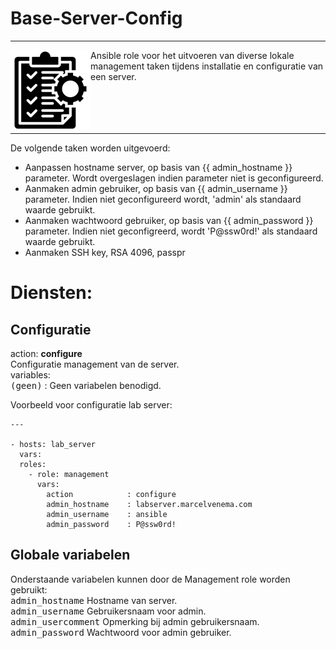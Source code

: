 # Base-Server-Config

***

<img src="media/icon_management.png" align="left" height="128" width="128" />
Ansible role voor het uitvoeren van diverse lokale management taken tijdens installatie en configuratie van een server.<br/>
<br/>
<br/>
<br/>
<br/>


***

De volgende taken worden uitgevoerd:<br/>
- Aanpassen hostname server, op basis van {{ admin_hostname }} parameter. Wordt overgeslagen indien parameter niet is geconfigureerd.</br>
- Aanmaken admin gebruiker, op basis van {{ admin_username }} parameter. Indien niet geconfigureerd wordt, 'admin' als standaard waarde gebruikt.<br/>
- Aanmaken wachtwoord gebruiker, op basis van {{ admin_password }} parameter. Indien niet geconfigreerd, wordt 'P@ssw0rd!' als standaard waarde gebruikt.<br/>
- Aanmaken SSH key, RSA 4096, passpr

# Diensten:

## Configuratie

action: **configure**<br/>
Configuratie management van de server.<br/>
variables:<br/>
<kbd>(geen)</kbd> : Geen variabelen benodigd.<br/>



Voorbeeld voor configuratie lab server:

```
---

- hosts: lab_server
  vars:
  roles:
    - role: management
      vars:
        action            : configure
        admin_hostname    : labserver.marcelvenema.com
        admin_username    : ansible
        admin_password    : P@ssw0rd!

```



## Globale variabelen
Onderstaande variabelen kunnen door de Management role worden gebruikt:<br/>
<kbd>admin_hostname</kbd> Hostname van server.<br/>
<kbd>admin_username</kbd> Gebruikersnaam voor admin.<br/>
<kbd>admin_usercomment</kbd> Opmerking bij admin gebruikersnaam.<br/>
<kbd>admin_password</kbd> Wachtwoord voor admin gebruiker.<br/>
